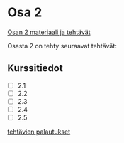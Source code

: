 # Osa 2

[Osan 2 materiaali ja tehtävät](https://fullstackopen.com/osa2)

Osasta 2 on tehty seuraavat tehtävät:

## Kurssitiedot

- [ ] 2.1
- [ ] 2.2
- [ ] 2.3
- [ ] 2.4
- [ ] 2.5

[tehtävien palautukset](kurssitiedot/)